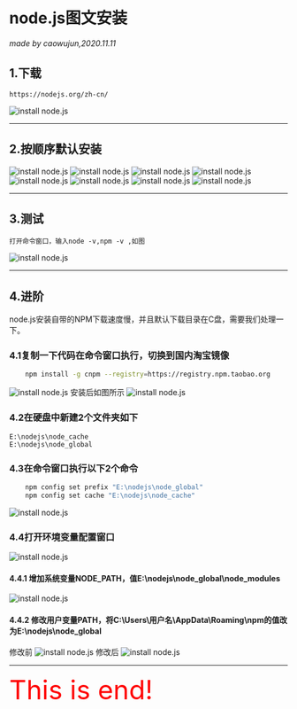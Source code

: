 # **node.js图文安装**
 

_made by caowujun,2020.11.11_
## **1.下载**   
    https://nodejs.org/zh-cn/
 ![install node.js](https://raw.githubusercontent.com/P0164442/md/main/images/nodejs/1.png)

---
## **2.按顺序默认安装**

 ![install node.js](https://raw.githubusercontent.com/P0164442/md/main/images/nodejs/2.png)
 ![install node.js](https://raw.githubusercontent.com/P0164442/md/main/images/nodejs/3.png)
 ![install node.js](https://raw.githubusercontent.com/P0164442/md/main/images/nodejs/4.png)
 ![install node.js](https://raw.githubusercontent.com/P0164442/md/main/images/nodejs/5.png)
 ![install node.js](https://raw.githubusercontent.com/P0164442/md/main/images/nodejs/6.png)
 ![install node.js](https://raw.githubusercontent.com/P0164442/md/main/images/nodejs/7.png)
 ![install node.js](https://raw.githubusercontent.com/P0164442/md/main/images/nodejs/8.png)
 ![install node.js](https://raw.githubusercontent.com/P0164442/md/main/images/nodejs/9.png)

---
## **3.测试**
    打开命令窗口，输入node -v,npm -v ,如图
 ![install node.js](https://raw.githubusercontent.com/P0164442/md/main/images/nodejs/10.png)

---
## **4.进阶**
node.js安装自带的NPM下载速度慢，并且默认下载目录在C盘，需要我们处理一下。

### **4.1复制一下代码在命令窗口执行，切换到国内淘宝镜像**
```bash
    npm install -g cnpm --registry=https://registry.npm.taobao.org
```

 ![install node.js](https://raw.githubusercontent.com/P0164442/md/main/images/nodejs/11.png)
安装后如图所示
 ![install node.js](https://raw.githubusercontent.com/P0164442/md/main/images/nodejs/12.png)

### **4.2在硬盘中新建2个文件夹如下**
    E:\nodejs\node_cache
    E:\nodejs\node_global
### **4.3在命令窗口执行以下2个命令**
```bash
    npm config set prefix "E:\nodejs\node_global"
    npm config set cache "E:\nodejs\node_cache"
```
 ![install node.js](https://raw.githubusercontent.com/P0164442/md/main/images/nodejs/13.png)
    
### **4.4打开环境变量配置窗口**
 ![install node.js](/images/nodejs/14.png)
#### **4.4.1 增加系统变量NODE_PATH，值E:\nodejs\node_global\node_modules**
 ![install node.js](https://raw.githubusercontent.com/P0164442/md/main/images/nodejs/15.png)
    
#### **4.4.2 修改用户变量PATH，将C:\Users\用户名\AppData\Roaming\npm的值改为E:\nodejs\node_global**
修改前
 ![install node.js](https://raw.githubusercontent.com/P0164442/md/main/images/nodejs/16.png)
修改后
 ![install node.js](https://raw.githubusercontent.com/P0164442/md/main/images/nodejs/17.png)

---
<font color=red size=38>This is end!</font>